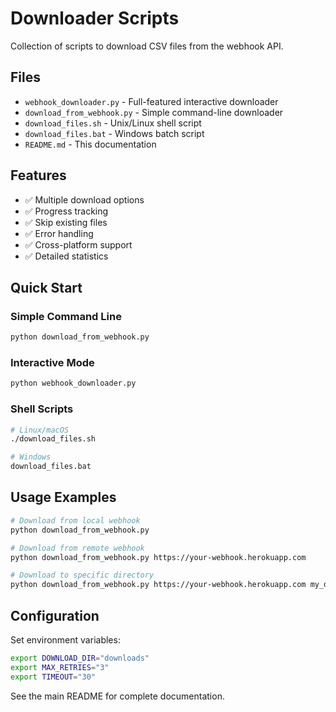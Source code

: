 # Downloader Scripts

Collection of scripts to download CSV files from the webhook API.

## Files

- `webhook_downloader.py` - Full-featured interactive downloader
- `download_from_webhook.py` - Simple command-line downloader
- `download_files.sh` - Unix/Linux shell script
- `download_files.bat` - Windows batch script
- `README.md` - This documentation

## Features

- ✅ Multiple download options
- ✅ Progress tracking
- ✅ Skip existing files
- ✅ Error handling
- ✅ Cross-platform support
- ✅ Detailed statistics

## Quick Start

### Simple Command Line
```bash
python download_from_webhook.py
```

### Interactive Mode
```bash
python webhook_downloader.py
```

### Shell Scripts
```bash
# Linux/macOS
./download_files.sh

# Windows
download_files.bat
```

## Usage Examples

```bash
# Download from local webhook
python download_from_webhook.py

# Download from remote webhook
python download_from_webhook.py https://your-webhook.herokuapp.com

# Download to specific directory
python download_from_webhook.py https://your-webhook.herokuapp.com my_downloads
```

## Configuration

Set environment variables:

```bash
export DOWNLOAD_DIR="downloads"
export MAX_RETRIES="3"
export TIMEOUT="30"
```

See the main README for complete documentation.
